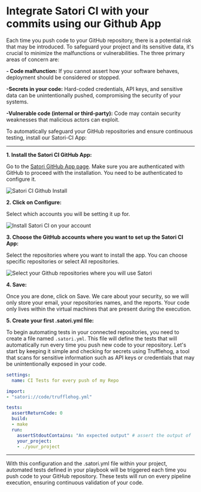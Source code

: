 # Integrate Satori CI with your commits using our Github App

Each time you push code to your GitHub repository, there is a potential risk that may be introduced. To safeguard your project and its sensitive data, it's crucial to minimize the malfunctions or vulnerabilities. The three primary areas of concern are:

**- Code malfunction:** If you cannot assert how your software behaves, deployment should be considered or stopped.

**-Secrets in your code:** Hard-coded credentials, API keys, and sensitive data can be unintentionally pushed, compromising the security of your systems.

**-Vulnerable code (internal or third-party):** Code may contain security weaknesses that malicious actors can exploit.

To automatically safeguard your GitHub repositories and ensure continuous testing, install our Satori-CI App:

---
**1. Install the Satori CI GitHub App:** 

Go to the [Satori GitHub App page](https://github.com/apps/satorici). Make sure you are authenticated with GitHub to proceed with the installation. You need to be authenticated to configure it.

![Satori CI Github Install](img/github_1.png)

**2. Click on Configure:**
  
Select which accounts you will be setting it up for.

![Install Satori CI on your account](img/github_2.png)

**3. Choose the GitHub accounts where you want to set up the Satori CI App:**

Select the repositories where you want to install the app. You can choose specific repositories or select All repositories.

![Select your Github repositories where you will use Satori](img/github_3.png)

**4. Save:**
  
  Once you are done, click on Save. We care about your security, so we will only store your email, your repositories names, and the reports. Your code only lives within the virtual machines that are present during the execution.

**5. Create your first .satori.yml file:**

To begin automating tests in your connected repositories, you need to create a file named `.satori.yml`. This file will define the tests that will automatically run every time you push new code to your repository.
Let's start by keeping it simple and checking for secrets using Trufflehog, a tool that scans for sensitive information such as API keys or credentials that may be unintentionally exposed in your code.

```yml
settings:
  name: CI Tests for every push of my Repo

import:
- "satori://code/trufflehog.yml"

tests:
  assertReturnCode: 0
  build:
  - make
  run:
    assertStdoutContains: "An expected output" # assert the output of    the main system execution of your project
    your_project:
    - ./your_project
```
---

With this configuration and the .satori.yml file within your project, automated tests defined in your playbook will be triggered each time you push code to your GitHub repository. These tests will run on every pipeline execution, ensuring continuous validation of your code.


